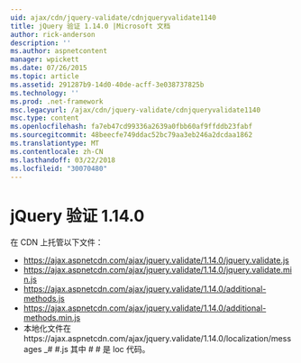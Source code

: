 ```yaml
---
uid: ajax/cdn/jquery-validate/cdnjqueryvalidate1140
title: jQuery 验证 1.14.0 |Microsoft 文档
author: rick-anderson
description: ''
ms.author: aspnetcontent
manager: wpickett
ms.date: 07/26/2015
ms.topic: article
ms.assetid: 291287b9-14d0-40de-acff-3e038737825b
ms.technology: ''
ms.prod: .net-framework
msc.legacyurl: /ajax/cdn/jquery-validate/cdnjqueryvalidate1140
msc.type: content
ms.openlocfilehash: fa7eb47cd99336a2639a0fbb60af9ffddb23fabf
ms.sourcegitcommit: 48beecfe749ddac52bc79aa3eb246a2dcdaa1862
ms.translationtype: MT
ms.contentlocale: zh-CN
ms.lasthandoff: 03/22/2018
ms.locfileid: "30070480"
---
```

<a name="jquery-validation-1140"></a>jQuery 验证 1.14.0
====================
在 CDN 上托管以下文件：

- https://ajax.aspnetcdn.com/ajax/jquery.validate/1.14.0/jquery.validate.js
- https://ajax.aspnetcdn.com/ajax/jquery.validate/1.14.0/jquery.validate.min.js
- https://ajax.aspnetcdn.com/ajax/jquery.validate/1.14.0/additional-methods.js
- https://ajax.aspnetcdn.com/ajax/jquery.validate/1.14.0/additional-methods.min.js
- 本地化文件在https://ajax.aspnetcdn.com/ajax/jquery.validate/1.14.0/localization/messages \_# #.js 其中 # # 是 loc 代码。

